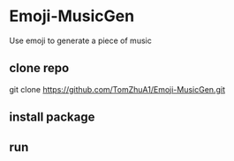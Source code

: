 # Emoji-MusicGen
Use emoji to generate a piece of music


## clone repo
git clone https://github.com/TomZhuA1/Emoji-MusicGen.git

## install package


## run

